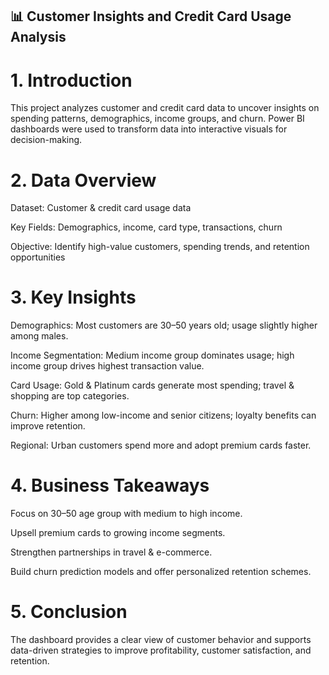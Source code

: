 ## 📊 Customer Insights and Credit Card Usage Analysis
# 1. Introduction

This project analyzes customer and credit card data to uncover insights on spending patterns, demographics, income groups, and churn. Power BI dashboards were used to transform data into interactive visuals for decision-making.

# 2. Data Overview

Dataset: Customer & credit card usage data

Key Fields: Demographics, income, card type, transactions, churn

Objective: Identify high-value customers, spending trends, and retention opportunities

# 3. Key Insights

Demographics: Most customers are 30–50 years old; usage slightly higher among males.

Income Segmentation: Medium income group dominates usage; high income group drives highest transaction value.

Card Usage: Gold & Platinum cards generate most spending; travel & shopping are top categories.

Churn: Higher among low-income and senior citizens; loyalty benefits can improve retention.

Regional: Urban customers spend more and adopt premium cards faster.

# 4. Business Takeaways

Focus on 30–50 age group with medium to high income.

Upsell premium cards to growing income segments.

Strengthen partnerships in travel & e-commerce.

Build churn prediction models and offer personalized retention schemes.

# 5. Conclusion

The dashboard provides a clear view of customer behavior and supports data-driven strategies to improve profitability, customer satisfaction, and retention.
